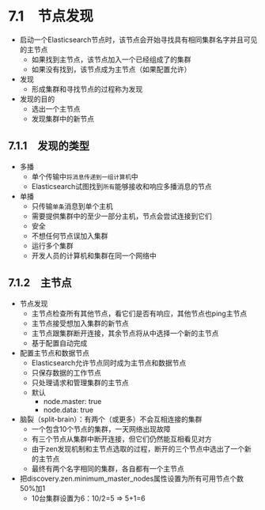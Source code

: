 

# 7.1　节点发现

* 启动一个Elasticsearch节点时，该节点会开始寻找具有相同集群名字并且可见的主节点
  * 如果找到主节点，该节点加入一个已经组成了的集群
  * 如果没有找到，该节点成为主节点（如果配置允许）
* 发现
  * 形成集群和寻找节点的过程称为发现
* 发现的目的
  * 选出一个主节点
  * 发现集群中的新节点

## 7.1.1　发现的类型

* 多播
  * 单个传输中`将消息传递到一组计算机`中
  * Elasticsearch试图找到`所有`能够接收和响应多播消息的节点
* 单播
  * 只传输`单条`消息到单个主机
  * 需要提供集群中的至少一部分主机，节点会尝试连接到它们
  * 安全
  * 不想任何节点误加入集群
  * 运行多个集群
  * 开发人员的计算机和集群在同一个网络中


## 7.1.2　主节点

* 节点发现
  * 主节点检查所有其他节点，看它们是否有响应，其他节点也ping主节点
  * 主节点接受想加入集群的新节点
  * 主节点跟集群断开连接，其余节点将从中选择一个新的主节点
  * 基于配置自动完成
* 配置主节点和数据节点
  * Elasticsearch允许节点同时成为主节点和数据节点
  * 只保存数据的工作节点
  * 只处理请求和管理集群的主节点
  * 默认
    * node.master: true
    * node.data: true
* 脑裂（split-brain）：有两个（或更多）不会互相连接的集群
  * 一个包含10个节点的集群，一天网络出现故障
  * 有三个节点从集群中断开连接，但它们仍然能互相看见对方
  * 由于zen发现机制和主节点选取的过程，断开的三个节点中选出了一个新的主节点
  * 最终有两个名字相同的集群，各自都有一个主节点
* 把discovery.zen.minimum_master_nodes属性设置为所有可用节点个数50%加1
  * 10台集群设置为6：10/2=5 => 5+1=6